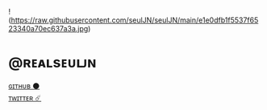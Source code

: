 !(https://raw.githubusercontent.com/seulJN/seulJN/main/e1e0dfb1f5537f6523340a70ec637a3a.jpg)
# @ʀᴇᴀʟsᴇᴜʟᴊɴ 
[ɢɪᴛʜᴜʙ ⚫](https://github.com/seuljn) <br>
[ᴛᴡɪᴛᴛᴇʀ ☄️](https://twitter.com/realseuljn)
